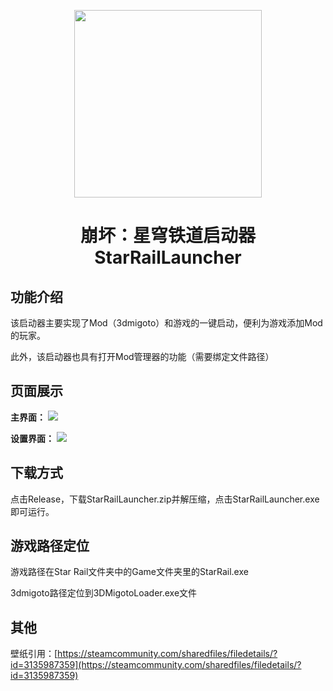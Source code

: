 <p align="center">
  <img src="https://github.com/user-attachments/assets/ed456347-606f-411d-a4d5-8e1694810a18" width="300">
</p>
<h1 align="center">崩坏：星穹铁道启动器 StarRailLauncher</h1>

## 功能介绍
<p>该启动器主要实现了Mod（3dmigoto）和游戏的一键启动，便利为游戏添加Mod的玩家。</p>
<p>此外，该启动器也具有打开Mod管理器的功能（需要绑定文件路径）</p>

## 页面展示
<p>
<b>主界面：</b>
  <img src="https://github.com/user-attachments/assets/14f56ed3-b78d-4297-9934-274239b8f477">
</p>
<p>
<b>设置界面：</b>
  <img src="https://github.com/user-attachments/assets/176bab6a-41b9-4e48-81c3-99ce9b97d858">
</p>

## 下载方式
点击Release，下载StarRailLauncher.zip并解压缩，点击StarRailLauncher.exe即可运行。

## 游戏路径定位
<p>游戏路径在Star Rail文件夹中的Game文件夹里的StarRail.exe</p>
<p>3dmigoto路径定位到3DMigotoLoader.exe文件</p>

## 其他
壁纸引用：[https://steamcommunity.com/sharedfiles/filedetails/?id=3135987359](https://steamcommunity.com/sharedfiles/filedetails/?id=3135987359)
